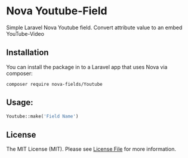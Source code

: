 # Nova Youtube-Field
Simple Laravel Nova Youtube field. Convert attribute value to an embed YouTube-Video 

## Installation

You can install the package in to a Laravel app that uses Nova via composer:
```
composer require nova-fields/Youtube
```

## Usage:
```php
Youtube::make('Field Name')
```


## License

The MIT License (MIT). Please see [License File](LICENSE.md) for more information.